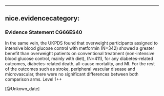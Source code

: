 
---
nice.evidencecategory: 
---

### Evidence Statement CG66ES40
In the same vein, the UKPDS found that overweight participants assigned to intensive blood
glucose control with metformin (N=342) showed a greater benefit than overweight patients on
conventional treatment (non-intensive blood glucose control, mainly with diet), (N=411), for
any diabetes-related outcomes, diabetes-related death, all-cause mortality, and MI. For the rest
of the outcomes such as stroke, peripheral vascular disease and microvascular, there were no
significant differences between both comparison arms. Level 1++

[@Unkown_date]

